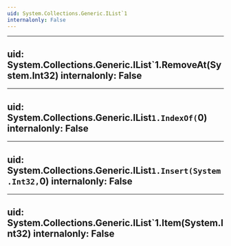 ```yaml
---
uid: System.Collections.Generic.IList`1
internalonly: False
---
```


---
uid: System.Collections.Generic.IList`1.RemoveAt(System.Int32)
internalonly: False
---

---
uid: System.Collections.Generic.IList`1.IndexOf(`0)
internalonly: False
---

---
uid: System.Collections.Generic.IList`1.Insert(System.Int32,`0)
internalonly: False
---

---
uid: System.Collections.Generic.IList`1.Item(System.Int32)
internalonly: False
---

